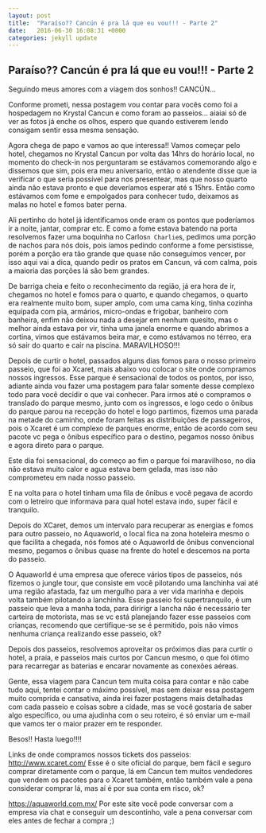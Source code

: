 ```yaml
---
layout: post
title:  "Paraíso?? Cancún é pra lá que eu vou!!! - Parte 2"
date:   2016-06-30 16:08:31 +0000
categories: jekyll update
---
```


## Paraíso?? Cancún é pra lá que eu vou!!! - Parte 2

Seguindo meus amores com a viagem dos sonhos!! CANCÚN...

Conforme prometi, nessa postagem vou contar para vocês como foi a hospedagem no Krystal Cancun e como foram ao passeios... aiaiai só de ver as fotos já enche os olhos, espero que quando estiverem lendo consigam sentir essa mesma sensação.

Agora chega de papo e vamos ao que interessa!! Vamos começar pelo hotel, chegamos no Krystal Cancun por volta das 14hrs do horário local, no momento do check-in nos perguntaram se estávamos comemorando algo e dissemos que sim, pois era meu aniversario, então o atendente disse que ia verificar o que seria possível para nos presentear, mas que nosso quarto ainda não estava pronto e que deveríamos esperar até s 15hrs. Então como estávamos com fome e empolgados para conhecer tudo, deixamos as malas no hotel e fomos bater perna.

Ali pertinho do hotel já identificamos onde eram os pontos que poderíamos ir a noite, jantar, comprar etc. E como a fome estava batendo na porta resolvemos fazer uma boquinha no Carlos`n Charlie`s, pedimos uma porção de nachos para nós dois, pois íamos pedindo conforme a fome persistisse, porém a porção era tão grande que quase não conseguimos vencer, por isso aqui vai a dica, quando pedir os pratos em Cancun, vá com calma, pois a maioria das porções lá são bem grandes.

De barriga cheia e feito o reconhecimento da região, já era hora de ir, chegamos no hotel e fomos para o quarto, e quando chegamos, o quarto era realmente muito bom, super amplo, com uma cama king, tinha cozinha equipada com pia, armários, micro-ondas e frigobar, banheiro com banheira, enfim não deixou nada a desejar em nenhum quesito, mas o melhor ainda estava por vir, tinha uma janela enorme e quando abrimos a cortina, vimos que estávamos beira mar, e como estávamos no térreo, era só sair do quarto e cair na piscina. MARAVILHOSO!!!

Depois de curtir o hotel, passados alguns dias fomos para o nosso primeiro passeio, que foi ao Xcaret, mais abaixo vou colocar o site onde compramos nossos ingressos. Esse parque é sensacional de todos os pontos, por isso, adiante ainda vou fazer uma postagem para falar somente desse complexo todo para você decidir o que vai conhecer. Para irmos até o compramos o translado do parque mesmo, junto com os ingressos, e logo cedo o ônibus do parque parou na recepção do hotel e logo partimos, fizemos uma parada na metade do caminho, onde foram feitas as distribuições de passageiros, pois o Xcaret é um complexo de parques enorme, então de acordo com seu pacote vc pega o ônibus específico para o destino, pegamos nosso ônibus e agora direto para o parque.

Este dia foi sensacional, do começo ao fim o parque foi maravilhoso, no dia não estava muito calor e agua estava bem gelada, mas isso não comprometeu em nada nosso passeio.

E na volta para o hotel tinham uma fila de ônibus e você pegava de acordo com o letreiro que informava para qual hotel estava indo, super fácil e tranquilo.

Depois do XCaret, demos um intervalo para recuperar as energias e fomos para outro passeio, no Aquaworld, o local fica na zona hoteleira mesmo o que facilita a chegada, nós fomos até o Aquaworld de ônibus convencional mesmo, pegamos o ônibus quase na frente do hotel e descemos na porta do passeio.

O Aquaworld é uma empresa que oferece vários tipos de passeios, nós fizemos o jungle tour, que consiste em você pilotando uma lanchinha vai até uma região afastada, faz um mergulho para a ver vida marinha e depois volta também pilotando a lanchinha. Esse passeio foi supertranquilo, é um passeio que leva a manha toda, para diririgr a lancha não é necessário ter carteira de motorista, mas se vc está planejando fazer esse passeios com crianças, recomendo que certifique-se se é permitido, pois não vimos nenhuma criança realizando esse passeio, ok?

Depois dos passeios, resolvemos aproveitar os próximos dias para curtir o hotel, a praia, e passeios mais curtos por Cancun mesmo, o que foi ótimo para recarregar as baterias e encarar novamente as conexões aéreas.

Gente, essa viagem para Cancun tem muita coisa para contar e não cabe tudo aqui, tentei contar o máximo possível, mas sem deixar essa postagem muito comprida e cansativa, ainda irei fazer postagens mais detalhadas com cada passeio e coisas sobre a cidade, mas se você gostaria de saber algo específico, ou uma ajudinha com o seu roteiro, é só enviar um e-mail que vamos ter o maior prazer em te responder. 

Besos!! Hasta luego!!!!

Links de onde compramos nossos tickets dos passeios:
http://www.xcaret.com/
Esse é o site oficial do parque, bem fácil e seguro comprar diretamente com o parque, lá em Cancun tem muitos vendedores que vendem os pacotes para o Xcaret também, então também vale a pena considerar comprar lá, mas aí é por sua conta em risco, ok?

https://aquaworld.com.mx/
Por este site você pode conversar com a empresa via chat e conseguir um descontinho, vale a pena conversar com eles antes de fechar a compra ;) 
